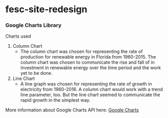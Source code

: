 # **fesc-site-redesign**

### Google Charts Library
Charts used
1. Column Chart
    * The column chart was chosen for representing the rate of production for renewable energy in Florida from 1960-2015. The column chart was chosen to communicate the rise and fall of in investment in renewable energy over the time period and the work yet to be done.
1. Line Chart
    * A line graph was chosen for representing the rate of growth in electricity from 1960-2016. A column chart would work with a trend line parameter, too. But the line chart seemed to communicate the rapid growth in the simplest way.

More information about Google Charts API here: [Google Charts](https://developers.google.com/chart/)